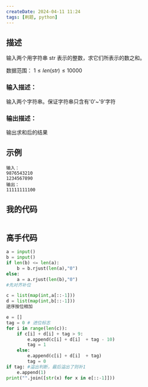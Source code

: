 ```yaml
---
createDate: 2024-04-11 11:24
tags: [刷题, python]
---
```

## 描述

输入两个用字符串 str 表示的整数，求它们所表示的数之和。

数据范围： $1≤len(str)≤10000$ 

### 输入描述：

输入两个字符串。保证字符串只含有'0'~'9'字符

### 输出描述：

输出求和后的结果

## 示例
```0
输入：
9876543210
1234567890
输出：
11111111100
```

## 我的代码
```python

```
## 高手代码
```python
a = input()
b = input()
if len(b) <= len(a):
	b = b.rjust(len(a),"0")
else:
	a = a.rjust(len(b),"0")
#先对齐补位

c = list(map(int,a[::-1]))
d = list(map(int,b[::-1]))
逆序按位相加

e = []
tag = 0 # 进位标志
for i in range(len(c)):
	if c[i] + d[i] + tag > 9:
		e.append(c[i] + d[i]  + tag - 10)
		tag = 1
	else:
		e.append(c[i] + d[i]  + tag)
		tag = 0
if tag: #溢出判断，最后溢出了则补1
	e.append(1)
print("".join([str(x) for x in e[::-1]]))
```
